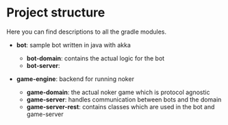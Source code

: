 # Project structure

Here you can find descriptions to all the gradle modules.

* **bot**: sample bot written in java with akka
  * **bot-domain**: contains the actual logic for the bot
  * **bot-server**:

* **game-engine**: backend for running noker
  * **game-domain**: the actual noker game which is protocol agnostic
  * **game-server**: handles communication between bots and the domain
  * **game-server-rest**: contains classes which are used in the bot and game-server
